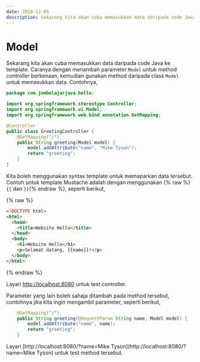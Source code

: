 ```yaml
---
date: 2018-12-05
description: Sekarang kita akan cuba memasukkan data daripada code Java ke template dengan menambah parameter Model untuk method controller berkenaan.
---
```


# Model

Sekarang kita akan cuba memasukkan data daripada code Java ke template. Caranya
dengan menambah parameter `Model` untuk method controller berkenaan, kemudian
gunakan method daripada class `Model` untuk memasukkan data. Contohnya,

```java
package com.jombelajarjava.hello;

import org.springframework.stereotype.Controller;
import org.springframework.ui.Model;
import org.springframework.web.bind.annotation.GetMapping;

@Controller
public class GreetingController {
    @GetMapping("/")
    public String greeting(Model model) {
        model.addAttribute("name", "Mike Tyson");
        return "greeting";
    }
}
```

Kita boleh menggunakan syntax template untuk memaparkan data tersebut. Contoh
untuk template Mustache adalah dengan menggunakan {% raw %}`{{` dan `}}`{%
endraw %}, seperti berikut,

{% raw %}
```html
<!DOCTYPE html>
<html>
  <head>
    <title>Website Hello</title>
  </head>
  <body>
    <h1>Website Hello</h1>
    <p>Selamat datang, {{name}}!</p>
  </body>
</html>
```
{% endraw %}

Layari [http://localhost:8080](http://localhost:8080) untuk test controller.

Parameter yang lain boleh sahaja ditambah pada method tersebut, contohnya jika
kita ingin mengambil parameter, seperti berikut,

```java
    @GetMapping("/")
    public String greeting(@RequestParam String name, Model model) {
        model.addAttribute("name", name);
        return "greeting";
    }
```

Layari [http://localhost:8080/?name=Mike Tyson](http://localhost:8080/?name=Mike
Tyson) untuk test method tersebut.
